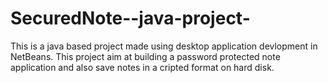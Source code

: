 SecuredNote--java-project-
==========================
This is a java based project made using desktop application devlopment in NetBeans.
This project aim at building a password protected note application and also save notes in a cripted format on hard disk.

